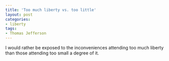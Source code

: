 ```yaml
---
title: 'Too much liberty vs. too little'
layout: post
categories:
- liberty
tags:
- Thomas Jefferson
---
```


I would rather be exposed to the inconveniences attending too much liberty than those attending too small a degree of it.